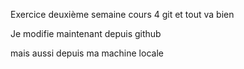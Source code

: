 Exercice deuxième semaine cours 4 git et tout va bien

Je modifie maintenant depuis github

mais aussi depuis ma machine locale
